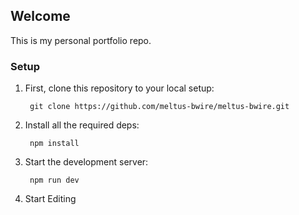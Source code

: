 ## Welcome

This is my personal portfolio repo. 

### Setup

1. First, clone this repository to your local setup:

        git clone https://github.com/meltus-bwire/meltus-bwire.git

2. Install all the required deps:

        npm install

3. Start the development server:

        npm run dev

4. Start Editing